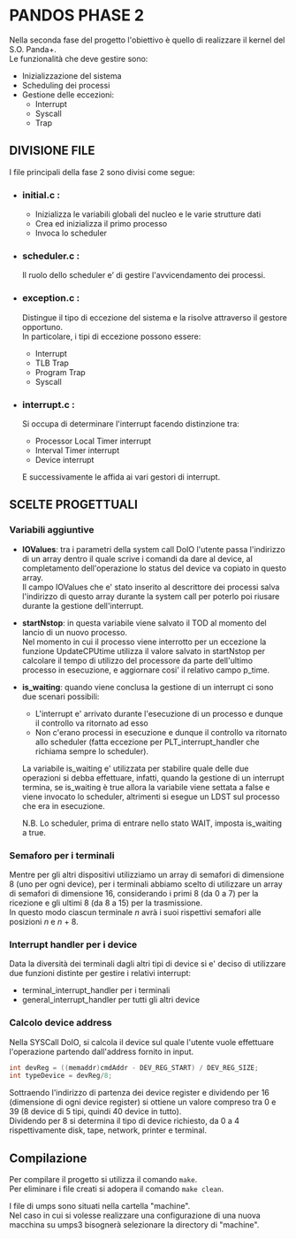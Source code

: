 # PANDOS PHASE 2

Nella seconda fase del progetto l'obiettivo è quello di realizzare il kernel del S.O. Panda+.  
Le funzionalità che deve gestire sono:

- Inizializzazione del sistema
- Scheduling dei processi
- Gestione delle eccezioni:
    - Interrupt
    - Syscall
    - Trap

## DIVISIONE FILE

I file principali della fase 2 sono divisi come segue:

- ### initial.c : 
    - Inizializza le variabili globali del nucleo e le varie strutture dati
    - Crea ed inizializza il primo processo
    - Invoca lo scheduler

- ### scheduler.c :
    Il ruolo dello scheduler e’ di gestire l'avvicendamento dei processi.

- ### exception.c :
    Distingue il tipo di eccezione del sistema e la risolve attraverso il gestore opportuno.  
    In particolare, i tipi di eccezione possono essere:
    - Interrupt
    - TLB Trap
    - Program Trap
    - Syscall

- ### interrupt.c :
    Si occupa di determinare l'interrupt facendo distinzione tra:
    - Processor Local Timer interrupt
    - Interval Timer interrupt
    - Device interrupt  

    E successivamente le affida ai vari gestori di interrupt.


## SCELTE PROGETTUALI

### Variabili aggiuntive

- __IOValues__:
    tra i parametri della system call DoIO l'utente passa l'indirizzo di un array dentro il quale scrive i comandi da dare al device, al completamento dell'operazione lo status del device va copiato in questo array.  
    Il campo IOValues che e' stato inserito al descrittore dei processi salva l'indirizzo di questo array durante la system call per poterlo poi riusare durante la gestione dell'interrupt.

- __startNstop__: 
    in questa variabile viene salvato il TOD al momento del lancio di un nuovo processo.  
    Nel momento in cui il processo viene interrotto per un eccezione la funzione UpdateCPUtime utilizza il valore salvato in startNstop per calcolare il tempo di utilizzo del processore da parte dell'ultimo processo in esecuzione, e aggiornare cosi' il relativo campo p_time.

- __is_waiting__:
    quando viene conclusa la gestione di un interrupt ci sono due scenari possibili:
    - L'interrupt e' arrivato durante l'esecuzione di un processo e dunque il controllo va ritornato ad esso 
    - Non c'erano processi in esecuzione e dunque il controllo va ritornato allo scheduler (fatta eccezione per PLT_interrupt_handler che richiama sempre lo scheduler).   
    
    La variabile is_waiting e' utilizzata per stabilire quale delle due operazioni si debba effettuare, infatti, quando la gestione di un interrupt termina, se is_waiting è true allora la variabile viene settata a false e viene invocato lo scheduler, altrimenti si esegue un LDST sul processo che era in esecuzione.  
    
    N.B. Lo scheduler, prima di entrare nello stato WAIT, imposta is_waiting a true.

### Semaforo per i terminali

Mentre per gli altri dispositivi utilizziamo un array di semafori di dimensione 8 (uno per ogni device), per i terminali abbiamo scelto di utilizzare un array di semafori di dimensione 16, considerando i primi 8 (da 0 a 7) per la ricezione e gli ultimi 8 (da 8 a 15) per la trasmissione.  
In questo modo ciascun terminale _n_ avrà i suoi rispettivi semafori alle posizioni _n_ e _n_ + 8.

### Interrupt handler per i device

Data la diversità dei terminali dagli altri tipi di device si e' deciso di  utilizzare due funzioni distinte per gestire i relativi interrupt:  
- terminal_interrupt_handler per i terminali
- general_interrupt_handler per tutti gli altri device

### Calcolo device address

Nella SYSCall DoIO, si calcola il device sul quale l'utente vuole effettuare l'operazione partendo dall'address fornito in input.  
   
```C
int devReg = ((memaddr)cmdAddr - DEV_REG_START) / DEV_REG_SIZE;
int typeDevice = devReg/8;
```
Sottraendo l'indirizzo di partenza dei device register e dividendo per 16 (dimensione di ogni device register) si ottiene un valore compreso tra 0 e 39 (8 device di 5 tipi, quindi 40 device in tutto).  
Dividendo per 8 si determina il tipo di device richiesto, da 0 a 4 rispettivamente disk, tape, network, printer e terminal.

## Compilazione 

Per compilare il progetto si utilizza il comando  `make`.  
Per eliminare i file creati si adopera il comando `make clean`.

I file di umps sono situati nella cartella "machine".  
Nel caso in cui si volesse realizzare una configurazione di una nuova macchina su umps3 bisognerà selezionare la directory di "machine".

